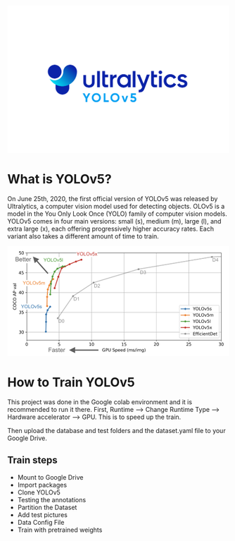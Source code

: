 <img src="/yolov5.jpeg" alt="YOLOv5 logo" width="600px">

# What is YOLOv5?

On June 25th, 2020, the first official version of YOLOv5 was released by Ultralytics, a computer vision model used for detecting objects.
OLOv5 is a model in the You Only Look Once (YOLO) family of computer vision models. YOLOv5 comes in four main versions: small (s), medium (m), large (l), and extra large (x), each offering progressively higher accuracy rates. Each variant also takes a different amount of time to train.

<img src="/chart.png" alt="YOLOv5 chart" width="600px">

# How to Train YOLOv5

This project was done in the Google colab environment and it is recommended to run it there.
First, Runtime --> Change Runtime Type --> Hardware accelerator --> GPU.
This is to speed up the train.

Then upload the database and test folders and the dataset.yaml file to your Google Drive.

## Train steps

<ul>
  <li>Mount to Google Drive</li>
  <li>Import packages</li>
  <li>Clone YOLOv5</li>
  <li>Testing the annotations</li>
  <li>Partition the Dataset</li>
  <li>Add test pictures</li>
  <li>Data Config File</li>
  <li>Train with pretrained weights</li>
</ul> 

